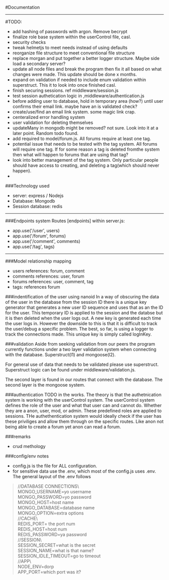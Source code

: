 #Documentation
***

#TODO:
- add hashing of passwords with argon. Remove becrypt
- finalize role base system within the userControl file, casl.
- security checks
- tweak helmetjs to meet needs instead of using defaults
- reorganize file structure to meet conventional file structure
- replace morgan and put together a better logger structure. Maybe side load a secondary server?
- update all node files and break the program then fix it all based on what changes were made. This update should be 
  done x months.
- expand on validation if needed to include enum validation within superstruct. This it to look into once finished casl.
- finish securing sessions. ref middleware/session.js
- test session authetication logic in ,middleware/authentication.js
- before adding user to database, hold in temporary area (how?) until user confirms their email link. maybe have an 
  is validated check?
- create/use/find an email link system. some magic link crap. 
- centeralized error handling system
- user validation for deleting themselves
- updateMany in mongodb might be removed? not sure. Look into it at a later point. Random todo found.
- add required to model/forum.js. All forums require at least one tag.
- potential issue that needs to be tested with the tag system. All forums will require one tag. If for some reason a 
  tag is deleted fromthe system then what will happen to forums that are using that tag?
- look into better management of the tag system. Only particular people should have access to creating, and deleting a tag(which should never happen).
- 
###Technology used
- server: express / Nodejs
- Database: Mongodb
- Session database: redis

***

###Endpoints system
Routes [endpoints] within server.js:
- app.use('/user', users)
- app.use('/forum', forums)
- app.use('/comment', comments)
- app.use('/tag', tags)

***
###Model relationship mapping
- users references: forum, comment
- comments references: user, forum
- forums references: user, comment, tag
- tags: references forum

###indentification of the user using nanoid
In a way of obscuring the data of the user in the database from the session ID there is a unique key generator that 
generates a new user ID sequence and uses that as an the ID for the user. This temporary ID is applied to the session and the databse but it is then deleted when the user logs out. A new key is generated each time the user 
logs in. However the downside to this is that it is difficult to track the user/debug a specific problem. The best, 
so far, is using a logger to track the connections made. This unique key is simply called logInKey.

###validation
Aside from seeking validation from our peers the program currently functions under a two layer validation system 
when connecting with the database. Superstruct(l1) and mongoose(l2).

For general use of data that needs to be validated please use superstruct. Superstruct logic can be found under 
middleware/validation.js.

The second layer is found in our routes that connect with the database. The second layer is the mongoose system.

###authentication
TODO in the works.
The theory is that the authetnication system is working with the userControl system. The userControl system defines 
the role of the user and what that user can and cannot do. Whether they are a anon, user, mod, or admin. These 
predefined roles are applied to sessions. THe authethentication system would ideally check if the user has these 
priviliges and allow them through on the specific routes. Like anon not being able to create a forum yet anon can 
read a forum.

###remarks
- crud methology


###config/env notes
- config.js is the file for ALL configuration. 
- for sensitive data use the .env, which most of the config.js uses .env. The general layout of the .env follows 

>//DATABASE CONNECTIONS\\  
> MONGO_USERNAME=yo username   
> MONGO_PASSWORD=yo password   
> MONGO_HOST=host name   
> MONGO_DATABASE=database name   
> MONGO_OPTION=extra options   
> //CACHE\\   
> REDIS_PORT= the port num  
> REDIS_HOST=host num   
> REDIS_PASSWORD=ya password   
> //SESSION\\   
> SESSION_SECRET=what is the secret   
> SESSION_NAME=what is that name?  
> SESSION_IDLE_TIMEOUT=go to timeout  
> //APP\\   
> NODE_ENV=dorp   
> APP_PORT=which port was it?